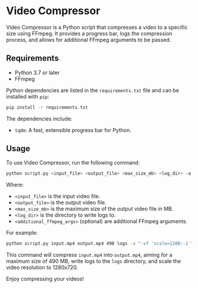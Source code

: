 # Video Compressor

Video Compressor is a Python script that compresses a video to a specific size using FFmpeg. It provides a progress bar, logs the compression process, and allows for additional FFmpeg arguments to be passed.

## Requirements

- Python 3.7 or later
- FFmpeg

Python dependencies are listed in the `requirements.txt` file and can be installed with `pip`:

```bash
pip install -r requirements.txt
```

The dependencies include:

- `tqdm`: A fast, extensible progress bar for Python.

## Usage

To use Video Compressor, run the following command:

```bash
python script.py <input_file> <output_file> <max_size_mb> <log_dir> -a <additional_ffmpeg_args>
```

Where:

- `<input_file>` is the input video file.
- `<output_file>` is the output video file.
- `<max_size_mb>` is the maximum size of the output video file in MB.
- `<log_dir>` is the directory to write logs to.
- `<additional_ffmpeg_args>` (optional) are additional FFmpeg arguments.

For example:

```bash
python script.py input.mp4 output.mp4 490 logs -a "-vf 'scale=1280:-1'"
```

This command will compress `input.mp4` into `output.mp4`, aiming for a maximum size of 490 MB, write logs to the `logs` directory, and scale the video resolution to 1280x720.

Enjoy compressing your videos!
